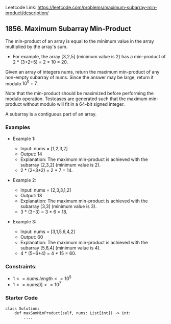 Leetcode Link: https://leetcode.com/problems/maximum-subarray-min-product/description/

## 1856. Maximum Subarray Min-Product

The min-product of an array is equal to the minimum value in the array multiplied by the array's sum.

- For example, the array [3,2,5] (minimum value is 2) has a min-product of 2 * (3+2+5) = 2 * 10 = 20.

Given an array of integers nums, return the maximum min-product of any non-empty subarray of nums. Since the answer may be large, return it modulo $10^9 + 7$.

Note that the min-product should be maximized before performing the modulo operation. Testcases are generated such that the maximum min-product without modulo will fit in a 64-bit signed integer.

A subarray is a contiguous part of an array.

### Examples 

- Example 1:
    - Input: nums = [1,2,3,2]
    - Output: 14
    - Explanation: The maximum min-product is achieved with the subarray [2,3,2] (minimum value is 2).
    - 2 * (2+3+2) = 2 * 7 = 14.

- Example 2:
    - Input: nums = [2,3,3,1,2]
    - Output: 18
    - Explanation: The maximum min-product is achieved with the subarray [3,3] (minimum value is 3).
    - 3 * (3+3) = 3 * 6 = 18.

- Example 3:
    - Input: nums = [3,1,5,6,4,2]
    - Output: 60
    - Explanation: The maximum min-product is achieved with the subarray [5,6,4] (minimum value is 4).
    - 4 * (5+6+4) = 4 * 15 = 60.

### Constraints:

- $1 <= nums.length <= 10^5$
- $1 <= nums[i] <= 10^7$

### Starter Code
```
class Solution:
    def maxSumMinProduct(self, nums: List[int]) -> int:
        ....
```